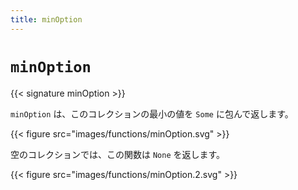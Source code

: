 ```yaml
---
title: minOption
---
```


# `minOption`

{{< signature minOption >}}

`minOption` は、このコレクションの最小の値を `Some` に包んで返します。

{{< figure src="images/functions/minOption.svg" >}}

空のコレクションでは、この関数は `None` を返します。

{{< figure src="images/functions/minOption.2.svg" >}}
